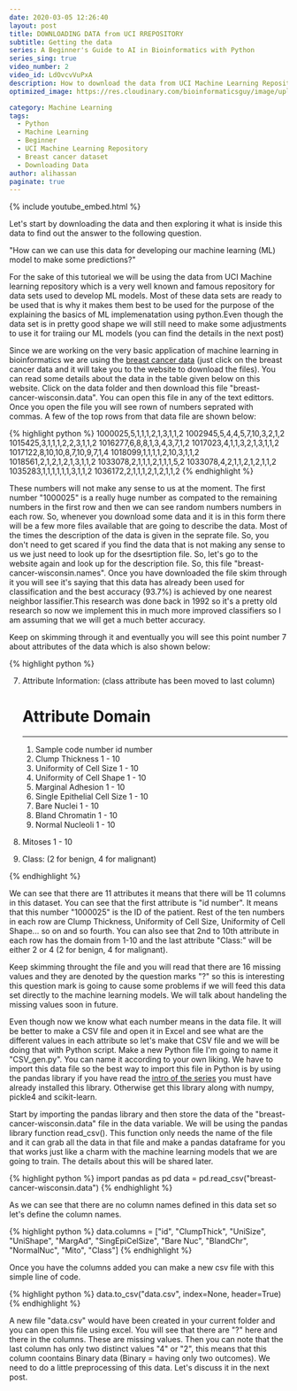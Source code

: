 ```yaml
---
date: 2020-03-05 12:26:40
layout: post
title: DOWNLOADING DATA from UCI RREPOSITORY
subtitle: Getting the data
series: A Beginner's Guide to AI in Bioinformatics with Python
series_sing: true
video_number: 2
video_id: LdOvcvVuPxA
description: How to download the data from UCI Machine Learning Repository!
optimized_image: https://res.cloudinary.com/bioinformaticsguy/image/upload/c_scale,h_380/v1596696392/Machine%20Learning%20For%20Bioinformatics/MLINBINF-002.png

category: Machine Learning
tags:
  - Python
  - Machine Learning
  - Beginner
  - UCI Machine Learning Repository
  - Breast cancer dataset
  - Downloading Data
author: alihassan
paginate: true
---
```


{% include youtube_embed.html %}

Let's start by downloading the data and then exploring it what is inside this data to find out the answer to the following question.

<p class="my-class">"How can we can use this data for developing our machine learning (ML) model to make some predictions?"</p>

For the sake of this tutorieal we will be using the data from UCI Machine learning repository which is a very well known and famous repository for data sets used to develop ML models. Most of these data sets are ready to be used that is why it makes them best to be used for the purpose of the explaining the basics of ML implemenatation using python.Even though the data set is in pretty good shape we will still need to make some adjustments to use it for traiing our ML models (you can find the details in the next post)

Since we are working on the very basic application of machine learning in bioinformatics we are using the [breast cancer data](http://archive.ics.uci.edu/ml/datasets/breast+cancer+wisconsin+%28diagnostic%29) (just click on the breast cancer data and it will take  you to the website to download the files). You can read some details about the data in the table given below on this website. Click on the data folder and then download 
this file "breast-cancer-wisconsin.data". You can open this file in any of the text edittors. Once you open the file you will see rown of numbers seprated with commas. A few of the top rows from that data file are shown below:

{% highlight python %}
1000025,5,1,1,1,2,1,3,1,1,2
1002945,5,4,4,5,7,10,3,2,1,2
1015425,3,1,1,1,2,2,3,1,1,2
1016277,6,8,8,1,3,4,3,7,1,2
1017023,4,1,1,3,2,1,3,1,1,2
1017122,8,10,10,8,7,10,9,7,1,4
1018099,1,1,1,1,2,10,3,1,1,2
1018561,2,1,2,1,2,1,3,1,1,2
1033078,2,1,1,1,2,1,1,1,5,2
1033078,4,2,1,1,2,1,2,1,1,2
1035283,1,1,1,1,1,1,3,1,1,2
1036172,2,1,1,1,2,1,2,1,1,2
{% endhighlight %}

These numbers will not make any sense to us at the moment. The first number "1000025" is a really huge number as compated to the remaining numbers in the first row and then we can see random numbers numbers in each row. So, whenever you download some data and it is in this form there will be a few more files available that are going to describe the data. Most of the times the description of the data is given in the seprate file. So, you don't need to get scared if you find the data that is not making any sense to us we just need to look up for the dsesrtiption file. So, let's go to the website again and look up for the description file. So, this file "breast-cancer-wisconsin.names". Once you have downloaded the file skim through it you will see it's saying that this data has already been used for classification and the best accuracy (93.7%) is achieved by one nearest neighbor lassifier.This research was done back in 1992 so it's a pretty old research so now we implement this in much more improved classifiers so I am assuming that we will get a much better accuracy. 

Keep on skimming through it and eventually you will see this point number 7 about attributes of the data which is also shown below:


{% highlight python %}

7. Attribute Information: (class attribute has been moved to last column)

   #  Attribute                     Domain
   -- -----------------------------------------
   1. Sample code number            id number
   2. Clump Thickness               1 - 10
   3. Uniformity of Cell Size       1 - 10
   4. Uniformity of Cell Shape      1 - 10
   5. Marginal Adhesion             1 - 10
   6. Single Epithelial Cell Size   1 - 10
   7. Bare Nuclei                   1 - 10
   8. Bland Chromatin               1 - 10
   9. Normal Nucleoli               1 - 10
  10. Mitoses                       1 - 10
  11. Class:                        (2 for benign, 4 for malignant)

{% endhighlight %}

We can see that there are 11 attributes it means that there will be 11 columns in this dataset. You can see that the first attribute is "id number". It means that this number "1000025" is the ID of the patient. Rest of the ten numbers in each row are Clump Thickness, Uniformity of Cell Size, Uniformity of Cell Shape... so on and so fourth. You can also see that 2nd to 10th attribute in each row has the domain from 1-10 and the last attribute "Class:" will be either 2 or 4  (2 for benign, 4 for malignant).

Keep skimming throught the file and you will read that there are 16 missing values and they are denoted by the question marks "?" so this is interesting this question mark is going to cause some problems if we will feed this data set directly to the machine learning models. We will talk about handeling the missing values soon in future. 

Even though now we know what each number means in the data file. It will be better to make a CSV file and open it in Excel and see what are the different values in each attribute so
let's make that CSV file and we will be doing that with Python script. Make a new Python file I'm going to name it "CSV_gen.py". You can name it according to your own liking. We have to import this data file so the best way to import this file in Python is by using the pandas library if you have read the [intro of the series](/001-Machine-Learning-in-Bioinformatics-With-Python) you must have already installed this library. Otherwise get this library along with numpy, pickle4 and scikit-learn.

Start by importing the pandas library and then store the data of the "breast-cancer-wisconsin.data" file in the data variable. We will be using the pandas library function read_csv(). This function only needs the name of the file and it can grab all the data in that file and make a pandas dataframe for you that works just like a charm with the machine learning models that we are going to train. The details about this will be shared later.

{% highlight python %}
import pandas as pd
data = pd.read_csv("breast-cancer-wisconsin.data")
{% endhighlight %}

As we can see that there are no column names defined in this data set
so let's define the column names. 


{% highlight python %}
data.columns = ["id",
                "ClumpThick",
                "UniSize",
                "UniShape",
                "MargAd",
                "SingEpiCelSize",
                "Bare Nuc", 
                "BlandChr", 
                "NormalNuc",
                "Mito",
                "Class"]
{% endhighlight %}


Once you have the columns added you can make a new csv file with this simple line of code.

{% highlight python %}
data.to_csv("data.csv", index=None, header=True)
{% endhighlight %}

A new file "data.csv" would have been created in your current folder and you can open this file using excel. You will see that there are "?" here and there in the columns. These are missing values. Then you can note that the last column has only two distinct values "4" or 
"2", this means that this column coontains Binary data (Binary = having only two outcomes). We need to do a little preprocessing of this data. Let's discuss it in the next post.